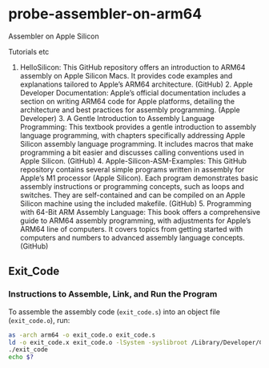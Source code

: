 # probe-assembler-on-arm64
Assembler on Apple Silicon

Tutorials etc

   1.	HelloSilicon: This GitHub repository offers an introduction to ARM64 assembly on Apple Silicon Macs. It provides code examples and explanations tailored to Apple’s ARM64 architecture. (GitHub)
	2.	Apple Developer Documentation: Apple’s official documentation includes a section on writing ARM64 code for Apple platforms, detailing the architecture and best practices for assembly programming. (Apple Developer)
	3.	A Gentle Introduction to Assembly Language Programming: This textbook provides a gentle introduction to assembly language programming, with chapters specifically addressing Apple Silicon assembly language programming. It includes macros that make programming a bit easier and discusses calling conventions used in Apple Silicon. (GitHub)
	4.	Apple-Silicon-ASM-Examples: This GitHub repository contains several simple programs written in assembly for Apple’s M1 processor (Apple Silicon). Each program demonstrates basic assembly instructions or programming concepts, such as loops and switches. They are self-contained and can be compiled on an Apple Silicon machine using the included makefile. (GitHub)
	5.	Programming with 64-Bit ARM Assembly Language: This book offers a comprehensive guide to ARM64 assembly programming, with adjustments for Apple’s ARM64 line of computers. It covers topics from getting started with computers and numbers to advanced assembly language concepts. (GitHub)



## Exit_Code
### Instructions to Assemble, Link, and Run the Program
To assemble the assembly code (`exit_code.s`) into an object file (`exit_code.o`), run:
   ```bash
   as -arch arm64 -o exit_code.o exit_code.s
   ld -o exit_code.x exit_code.o -lSystem -syslibroot /Library/Developer/CommandLineTools/SDKs/MacOSX.sdk -e _start
   ./exit_code
   echo $?


